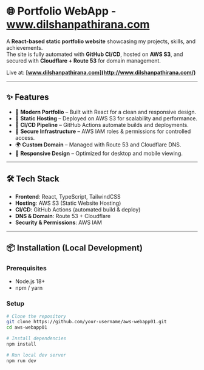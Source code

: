 # 🌐 Portfolio WebApp - www.dilshanpathirana.com

A **React-based static portfolio website** showcasing my projects, skills, and achievements.  
The site is fully automated with **GitHub CI/CD**, hosted on **AWS S3**, and secured with **Cloudflare + Route 53** for domain management.  

Live at: **[www.dilshanpathirana.com](http://www.dilshanpathirana.com/)**  

---

## ✨ Features

- 🎨 **Modern Portfolio** – Built with React for a clean and responsive design.  
- 🚀 **Static Hosting** – Deployed on AWS S3 for scalability and performance.  
- 🔄 **CI/CD Pipeline** – GitHub Actions automate builds and deployments.  
- 🔐 **Secure Infrastructure** – AWS IAM roles & permissions for controlled access.  
- 🌍 **Custom Domain** – Managed with Route 53 and Cloudflare DNS.  
- 📱 **Responsive Design** – Optimized for desktop and mobile viewing.  

---

## 🛠️ Tech Stack

- **Frontend**: React, TypeScript, TailwindCSS  
- **Hosting**: AWS S3 (Static Website Hosting)  
- **CI/CD**: GitHub Actions (automated build & deploy)  
- **DNS & Domain**: Route 53 + Cloudflare  
- **Security & Permissions**: AWS IAM  

---

## 📦 Installation (Local Development)

### Prerequisites
- Node.js 18+  
- npm / yarn  

### Setup
```bash
# Clone the repository
git clone https://github.com/your-username/aws-webapp01.git
cd aws-webapp01

# Install dependencies
npm install

# Run local dev server
npm run dev
